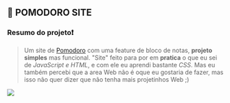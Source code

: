 ## 🍅 POMODORO SITE


 
### Resumo do projeto❗

   > Um site de <a href="https://pt.wikipedia.org/wiki/T%C3%A9cnica_pomodoro">Pomodoro</a> com uma feature de bloco de notas, **projeto simples** mas funcional. "Site" feito para por em **pratica** o que eu sei de *JavaScript e HTML*, e com ele eu aprendi bastante *CSS*. Mas eu também percebi que a area Web não é oque eu gostaria de fazer, mas isso não quer dizer que não tenha mais projetinhos Web ;)

<img src="https://i.imgur.com/l2iQeW5.png">




